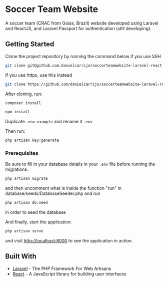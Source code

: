 # Soccer Team Website

A soccer team (CRAC from Goias, Brazil) website developed using Laravel and ReactJS, and Laravel Passport for authentication (still developing). 

## Getting Started

Clone the project repository by running the command below if you use SSH

```bash
git clone git@github.com:danielcarrijo/soccerteamwebsite-laravel-react.git
```

If you use https, use this instead

```bash
git clone https://github.com/danielcarrijo/soccerteamwebsite-laravel-react.git
```

After cloning, run:

```bash
composer install
```

```bash
npm install
```

Duplicate `.env.example` and rename it `.env`

Then run:

```bash
php artisan key:generate
```

### Prerequisites

Be sure to fill in your database details in your `.env` file before running the migrations:

```bash
php artisan migrate
```
and then uncomment what is inside the function "run" in database/seeds/DatabaseSeeder.php and run 

```bash
php artisan db:seed
```
in order to seed the database

And finally, start the application:

```bash
php artisan serve
```

and visit [http://localhost:8000](http://localhost:8000) to see the application in action.

## Built With

* [Laravel](https://laravel.com) - The PHP Framework For Web Artisans
* [React](https://reactjs.org) - A JavaScript library for building user interfaces
